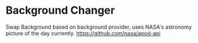 # Background Changer

Swap Background based on background provider, uses NASA's astronomy picture of the day currently. 
https://github.com/nasa/apod-api